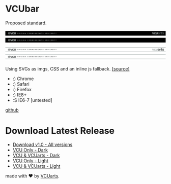 # VCUbar

Proposed standard.  

![VCU & VCUarts branding bar](https://raw.githubusercontent.com/VCUarts/vcubar/master/screenshots/vcubar-ss.png)

Using SVGs as imgs, CSS and an inline js fallback.
[[source]](http://css-tricks.com/using-svg/)

* :) Chrome
* :) Safari
* :) Firefox
* :) IE8+
* :S IE6-7 [untested]

[github](https://github.com/VCUarts/vcubar)  

# Download Latest Release

* [Download v1.0 - All versions](https://github.com/VCUarts/vcubar/releases/download/v1.0/vcu-vcuarts-brandingbar-v1.zip)
* [VCU Only - Dark](https://github.com/VCUarts/vcubar/releases/download/v1.0/vcu-dk.zip)
* [VCU & VCUarts - Dark](https://github.com/VCUarts/vcubar/releases/download/v1.0/vcu-vcuarts-dk.zip)
* [VCU Only - Light](https://github.com/VCUarts/vcubar/releases/download/v1.0/vcu-lt.zip)
* [VCU & VCUarts - Light](https://github.com/VCUarts/vcubar/releases/download/v1.0/vcu-vcuarts-lt.zip)

made with &hearts; by [VCUarts](http://arts.vcu.edu).